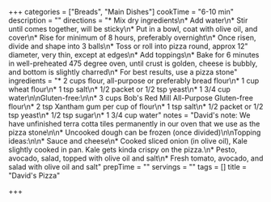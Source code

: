 +++
categories = ["Breads", "Main Dishes"]
cookTime = "6-10 min"
description = ""
directions = "* Mix dry ingredients\n* Add water\n* Stir until comes together, will be sticky\n* Put in a bowl, coat with olive oil, and cover\n* Rise for minimum of 8 hours, preferably overnight\n* Once risen, divide and shape into 3 balls\n* Toss or roll into pizza round, approx 12\" diameter, very thin, except at edges\n* Add toppings\n* Bake for 6 minutes in well-preheated 475 degree oven, until crust is golden, cheese is bubbly, and bottom is slightly charred\n* For best results, use a pizza stone"
ingredients = "* 2 cups flour, all-purpose or preferably bread flour\n* 1 cup wheat flour\n* 1 tsp salt\n* 1/2 packet or 1/2 tsp yeast\n* 1 3/4 cup water\n\nGluten-free:\n\n* 3 cups Bob's Red Mill All-Purpose Gluten-free flour\n* 2 tsp Xantham gum per cup of flour\n* 1 tsp salt\n* 1/2 packet or 1/2 tsp yeast\n* 1/2 tsp sugar\n* 1 3/4 cup water"
notes = "David's note: We have unfinished terra cotta tiles permanently in our oven that we use as the pizza stone\n\n* Uncooked dough can be frozen (once divided)\n\nTopping ideas:\n\n* Sauce and cheese\n* Cooked sliced onion (in olive oil), Kale slightly cooked in pan. Kale gets kinda crispy on the pizza.\n* Pesto, avocado, salad, topped with olive oil and salt\n* Fresh tomato, avocado, and salad with olive oil and salt"
prepTime = ""
servings = ""
tags = []
title = "David's Pizza"

+++
